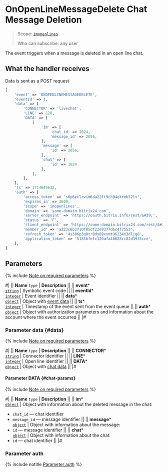 # OnOpenLineMessageDelete Chat Message Deletion

> Scope: [`imopenlines`](../../../scopes/permissions.md) 
>
> Who can subscribe: any user

The event triggers when a message is deleted in an open line chat.

## What the handler receives

Data is sent as a POST request

```php
[
    'event' => 'ONOPENLINEMESSAGEDELETE',
    'eventId' => 1,
    'data' => [
        'CONNECTOR' => 'livechat',
        'LINE' => 128,
        'DATA' => [
            [
                'im' => [
                    'chat_id' => 1024,
                    'message_id' => 2056,
                ],
                'message' => [
                    'id' => 2056,
                ],
                'chat' => [
                    'id' => 1024
                ],
            ],
        ],
    ],
    'ts' => 1714649632,
    'auth' => [
        'access_token' => 's6p6eclrvim6da22ft9ch94ekreb52lv',
        'expires_in' => 3600,
        'scope' => 'imopenlines',
        'domain' => 'some-domain.bitrix24.com',
        'server_endpoint' => 'https://oauth.bitrix.info/rest/&#39;',
        'status' => 'F',
        'client_endpoint' => 'https://some-domain.bitrix24.com/rest/&#39;',
        'member_id' => 'a223c6b3710f85df22e9377d6c4f7553',
        'refresh_token' => '4s386p3q0tr8dy89xvmt96234v3dljg8',
        'application_token' => '51856fefc120afa4b628cc82d3935cce',
    ],
]
```

## Parameters

{% include [Note on required parameters](../../../../_includes/required.md) %}

#|
|| **Name**
`type` | **Description** ||
|| **event***  
[`string`](../../../data-types.md) | Symbolic event code ||
|| **eventId***  
[`integer`](../../../data-types.md) | Event identifier ||
|| **data***  
[`object`](../../../data-types.md) | Object with [event data](#data) ||
|| **ts***  
[`integer`](../../../data-types.md) | Timestamp of the event sent from the event queue ||
|| **auth***  
[`object`](../../../data-types.md) | Object with authorization parameters and information about the account where the event occurred ||
|#

### Parameter data {#data}

{% include [Note on required parameters](../../../../_includes/required.md) %}

#|
|| **Name**
`type` | **Description** ||
|| **CONNECTOR***  
[`string`](../../../data-types.md) | Connector identifier ||
|| **LINE***  
[`integer`](../../../data-types.md) | Open line identifier ||
|| **DATA***  
[`object`](../../../data-types.md) | Object with [chat data](#chat-params) ||
|#

#### Parameter DATA {#chat-params}

{% include [Note on required parameters](../../../../_includes/required.md) %}

#|
|| **Name**
`type` | **Description** ||
|| **im***  
[`object`](../../../data-types.md) | Object with information about the deleted message in the chat:
- `chat_id` — chat identifier
- `message_id` — message identifier
||
|| **message***  
[`object`](../../../data-types.md) | Object with information about the message:
- `id` — message identifier
||
|| **chat***  
[`object`](../../../data-types.md) | Object with information about the chat:
- `id` — chat identifier ||
|#

### Parameter auth

{% include notitle [Parameter auth](../../../../_includes/auth-params-in-events.md) %}
